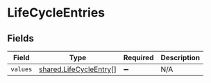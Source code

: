 # LifeCycleEntries


## Fields

| Field                                                                   | Type                                                                    | Required                                                                | Description                                                             |
| ----------------------------------------------------------------------- | ----------------------------------------------------------------------- | ----------------------------------------------------------------------- | ----------------------------------------------------------------------- |
| `values`                                                                | [shared.LifeCycleEntry](../../../sdk/models/shared/lifecycleentry.md)[] | :heavy_minus_sign:                                                      | N/A                                                                     |